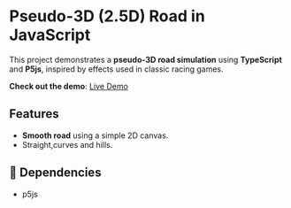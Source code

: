# Pseudo-3D (2.5D) Road in JavaScript

This project demonstrates a **pseudo-3D road simulation** using **TypeScript** and **P5js**, inspired by effects used in classic racing games.

**Check out the demo**: [Live Demo](https://17-codes.github.io/road3dpage/)

## Features

- **Smooth road** using a simple 2D canvas.
- Straight,curves and hills.

## 🔧 Dependencies

- p5js
